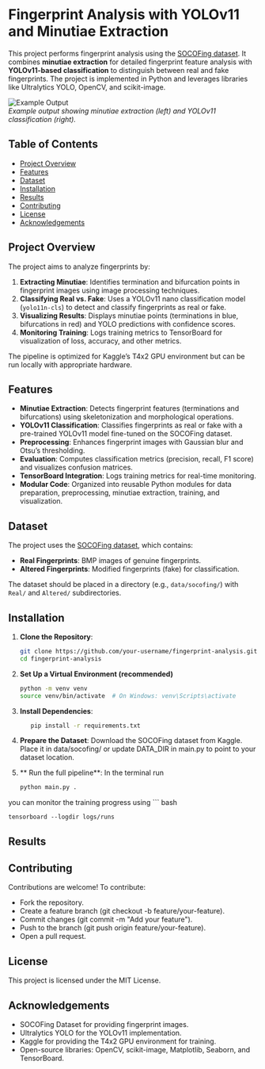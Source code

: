 # Fingerprint Analysis with YOLOv11 and Minutiae Extraction

This project performs fingerprint analysis using the [SOCOFing dataset](https://www.kaggle.com/datasets/ruizgara/socofing). It combines **minutiae extraction** for detailed fingerprint feature analysis with **YOLOv11-based classification** to distinguish between real and fake fingerprints. The project is implemented in Python and leverages libraries like Ultralytics YOLO, OpenCV, and scikit-image.

![Example Output](https://via.placeholder.com/600x300.png?text=Minutiae+Extraction+and+YOLO+Prediction)  
*Example output showing minutiae extraction (left) and YOLOv11 classification (right).*

## Table of Contents
- [Project Overview](#project-overview)
- [Features](#features)
- [Dataset](#dataset)
- [Installation](#installation)
- [Results](#results)
- [Contributing](#contributing)
- [License](#license)
- [Acknowledgements](#acknowledgements)

## Project Overview
The project aims to analyze fingerprints by:
1. **Extracting Minutiae**: Identifies termination and bifurcation points in fingerprint images using image processing techniques.
2. **Classifying Real vs. Fake**: Uses a YOLOv11 nano classification model (`yolo11n-cls`) to detect and classify fingerprints as real or fake.
3. **Visualizing Results**: Displays minutiae points (terminations in blue, bifurcations in red) and YOLO predictions with confidence scores.
4. **Monitoring Training**: Logs training metrics to TensorBoard for visualization of loss, accuracy, and other metrics.

The pipeline is optimized for Kaggle’s T4x2 GPU environment but can be run locally with appropriate hardware.

## Features
- **Minutiae Extraction**: Detects fingerprint features (terminations and bifurcations) using skeletonization and morphological operations.
- **YOLOv11 Classification**: Classifies fingerprints as real or fake with a pre-trained YOLOv11 model fine-tuned on the SOCOFing dataset.
- **Preprocessing**: Enhances fingerprint images with Gaussian blur and Otsu’s thresholding.
- **Evaluation**: Computes classification metrics (precision, recall, F1 score) and visualizes confusion matrices.
- **TensorBoard Integration**: Logs training metrics for real-time monitoring.
- **Modular Code**: Organized into reusable Python modules for data preparation, preprocessing, minutiae extraction, training, and visualization.

## Dataset
The project uses the [SOCOFing dataset](https://www.kaggle.com/datasets/ruizgara/socofing), which contains:
- **Real Fingerprints**: BMP images of genuine fingerprints.
- **Altered Fingerprints**: Modified fingerprints (fake) for classification.

The dataset should be placed in a directory (e.g., `data/socofing/`) with `Real/` and `Altered/` subdirectories.

## Installation
1. **Clone the Repository**:
   ```bash
   git clone https://github.com/your-username/fingerprint-analysis.git
   cd fingerprint-analysis

2. **Set Up a Virtual Environment (recommended)**
   ```bash
   python -m venv venv
   source venv/bin/activate  # On Windows: venv\Scripts\activate
4. **Install Dependencies**:
   ``` bash
      pip install -r requirements.txt
6. **Prepare the Dataset**:
Download the SOCOFing dataset from Kaggle.
Place it in data/socofing/ or update DATA_DIR in main.py to point to your dataset location.

8. ** Run the full pipeline**: In the terminal run
   ``` bash
   python main.py .
you can monitor the training progress using 
    ``` bash
    
    tensorboard --logdir logs/runs

## Results

## Contributing
Contributions are welcome! To contribute:

- Fork the repository.
- Create a feature branch (git checkout -b feature/your-feature).
- Commit changes (git commit -m "Add your feature").
- Push to the branch (git push origin feature/your-feature).
- Open a pull request.

## License
This project is licensed under the MIT License. 

## Acknowledgements
- SOCOFing Dataset for providing fingerprint images.
- Ultralytics YOLO for the YOLOv11 implementation.
- Kaggle for providing the T4x2 GPU environment for training.
- Open-source libraries: OpenCV, scikit-image, Matplotlib, Seaborn, and TensorBoard.

